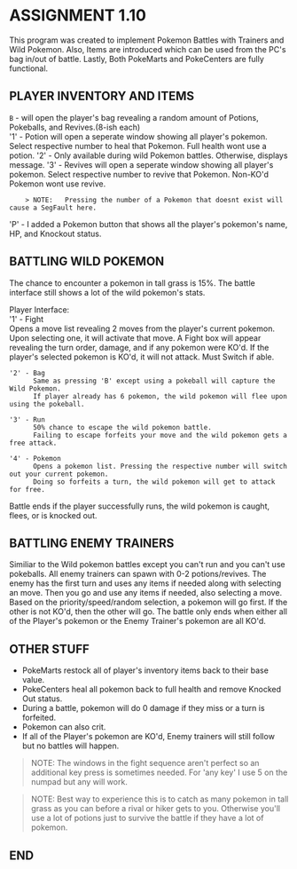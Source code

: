 # ASSIGNMENT 1.10
This program was created to implement Pokemon Battles with Trainers and Wild Pokemon.
Also, Items are introduced which can be used from the PC's bag in/out of battle.
Lastly, Both PokeMarts and PokeCenters are fully functional. 

## PLAYER INVENTORY AND ITEMS
`B` - will open the player's bag revealing a random amount of Potions, Pokeballs, and Revives.(8-ish each)  
        '1' -   Potion will open a seperate window showing all player's pokemon.
                Select respective number to heal that Pokemon. Full health wont use a potion.
        '2' -   Only available during wild Pokemon battles. Otherwise, displays message.
        '3' -   Revives will open a seperate window showing all player's pokemon.
                Select respective number to revive that Pokemon. Non-KO'd Pokemon wont use revive. 
        
        > NOTE:   Pressing the number of a Pokemon that doesnt exist will cause a SegFault here.

'P' -  I added a Pokemon button that shows all the player's pokemon's name, HP, and Knockout status.
       
## BATTLING WILD POKEMON
The chance to encounter a pokemon in tall grass is 15%.
The battle interface still shows a lot of the wild pokemon's stats.

Player Interface:<br>
    '1' - Fight<br>
          Opens a move list revealing 2 moves from the player's current pokemon.
          Upon selecting one, it will activate that move.
          A Fight box will appear revealing the turn order, damage, and if any pokemon were KO'd.
          If the player's selected pokemon is KO'd, it will not attack. Must Switch if able.

    '2' - Bag
          Same as pressing 'B' except using a pokeball will capture the Wild Pokemon.
          If player already has 6 pokemon, the wild pokemon will flee upon using the pokeball. 

    '3' - Run
          50% chance to escape the wild pokemon battle. 
          Failing to escape forfeits your move and the wild pokemon gets a free attack.

    '4' - Pokemon
          Opens a pokemon list. Pressing the respective number will switch out your current pokemon.
          Doing so forfeits a turn, the wild pokemon will get to attack for free.

Battle ends if the player successfully runs, the wild pokemon is caught, flees, or is knocked out.     

## BATTLING ENEMY TRAINERS
Similiar to the Wild pokemon battles except you can't run and you can't use pokeballs.
All enemy trainers can spawn with 0-2 potions/revives.
The enemy has the first turn and uses any items if needed along with selecting an move.
Then you go and use any items if needed, also selecting a move. 
Based on the priority/speed/random selection, a pokemon will go first. If the other is not KO'd, then the other will go. 
The battle only ends when either all of the Player's pokemon or the Enemy Trainer's pokemon are all KO'd.

## OTHER STUFF
- PokeMarts restock all of player's inventory items back to their base value.
- PokeCenters heal all pokemon back to full health and remove Knocked Out status.
- During a battle, pokemon will do 0 damage if they miss or a turn is forfeited. 
- Pokemon can also crit.
- If all of the Player's pokemon are KO'd, Enemy trainers will still follow but no battles will happen.

> NOTE: The windows in the fight sequence aren't perfect so an additional key press is sometimes needed.
      For 'any key' I use 5 on the numpad but any will work.  

> NOTE: Best way to experience this is to catch as many pokemon in tall grass as you can before a rival 
      or hiker gets to you. Otherwise you'll use a lot of potions just to survive the battle if they have a lot of pokemon. 

## END





 


